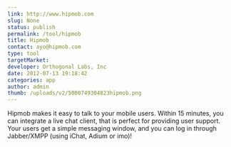 ```yaml
--- 
link: http://www.hipmob.com
slug: None
status: publish
permalink: /tool/hipmob
title: Hipmob
contact: ayo@hipmob.com
type: tool
targetMarket: 
developer: Orthogonal Labs, Inc
date: 2012-07-13 19:18:42
categories: app
author: admin
thumb: /uploads/v2/5000749304823hipmob.png
---
```



Hipmob makes it easy to talk to your mobile users. Within 15 minutes, you can integrate a live chat client, that is perfect for providing user support. Your users get a simple messaging window, and you can log in through Jabber/XMPP (using iChat, Adium or imo)!
